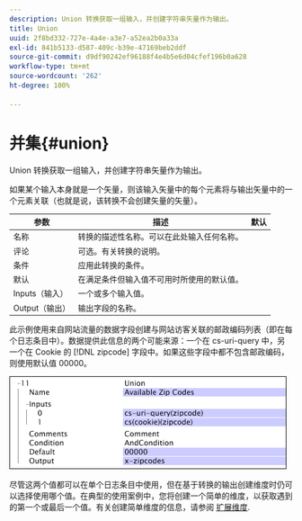 ```yaml
---
description: Union 转换获取一组输入，并创建字符串矢量作为输出。
title: Union
uuid: 2f8bd332-727e-4a4e-a3e7-a52ea2b0a33a
exl-id: 841b5133-d587-409c-b39e-47169beb2ddf
source-git-commit: d9df90242ef96188f4e4b5e6d04cfef196b0a628
workflow-type: tm+mt
source-wordcount: '262'
ht-degree: 100%

---
```


# 并集{#union}

Union 转换获取一组输入，并创建字符串矢量作为输出。

如果某个输入本身就是一个矢量，则该输入矢量中的每个元素将与输出矢量中的一个元素关联（也就是说，该转换不会创建矢量的矢量）。

| 参数 | 描述 | 默认 |
|---|---|---|
| 名称 | 转换的描述性名称。可以在此处输入任何名称。 |  |
| 评论 | 可选。有关转换的说明。 |  |
| 条件 | 应用此转换的条件。 |  |
| 默认 | 在满足条件但输入值不可用时所使用的默认值。 |  |
| Inputs（输入） | 一个或多个输入值。 |  |
| Output（输出） | 输出字段的名称。 |  |

此示例使用来自网站流量的数据字段创建与网站访客关联的邮政编码列表（即在每个日志条目中）。数据提供此信息的两个可能来源：一个在 cs-uri-query 中，另一个在 Cookie 的 [!DNL zipcode] 字段中。如果这些字段中都不包含邮政编码，则使用默认值 00000。

![](assets/cfg_TransformationType_Union.png)

尽管这两个值都可以在单个日志条目中使用，但在基于转换的输出创建维度时仍可以选择使用哪个值。在典型的使用案例中，您将创建一个简单的维度，以获取遇到的第一个或最后一个值。有关创建简单维度的信息，请参阅 [扩展维度](../../../../../home/c-dataset-const-proc/c-ex-dim/c-abt-ex-dim.md).
